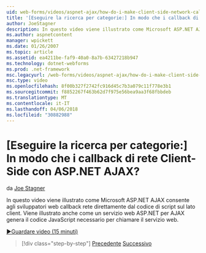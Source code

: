 ```yaml
---
uid: web-forms/videos/aspnet-ajax/how-do-i-make-client-side-network-callbacks-with-aspnet-ajax
title: '[Eseguire la ricerca per categorie:] In modo che i callback di rete Client-Side con ASP.NET AJAX? | Microsoft Docs'
author: JoeStagner
description: In questo video viene illustrato come Microsoft ASP.NET AJAX consente agli sviluppatori web callback rete direttamente dal codice di script sul lato client. È anche vedere come ASP.NET...
ms.author: aspnetcontent
manager: wpickett
ms.date: 01/26/2007
ms.topic: article
ms.assetid: ea4211be-faf9-40a0-8a7b-63427218b947
ms.technology: dotnet-webforms
ms.prod: .net-framework
msc.legacyurl: /web-forms/videos/aspnet-ajax/how-do-i-make-client-side-network-callbacks-with-aspnet-ajax
msc.type: video
ms.openlocfilehash: 8f00b327f2742fc916d45c7b3a079c11f778e3b1
ms.sourcegitcommit: f8852267f463b62d7f975e56bea9aa3f68fbbdeb
ms.translationtype: MT
ms.contentlocale: it-IT
ms.lasthandoff: 04/06/2018
ms.locfileid: "30882988"
---
```

<a name="how-do-i-make-client-side-network-callbacks-with-aspnet-ajax"></a>[Eseguire la ricerca per categorie:] In modo che i callback di rete Client-Side con ASP.NET AJAX?
====================
da [Joe Stagner](https://github.com/JoeStagner)

In questo video viene illustrato come Microsoft ASP.NET AJAX consente agli sviluppatori web callback rete direttamente dal codice di script sul lato client. Viene illustrato anche come un servizio web ASP.NET per AJAX genera il codice JavaScript necessario per chiamare il servizio web.

[&#9654;Guardare video (15 minuti)](https://channel9.msdn.com/Blogs/ASP-NET-Site-Videos/how-do-i-make-client-side-network-callbacks-with-aspnet-ajax)

> [!div class="step-by-step"]
> [Precedente](how-do-i-implement-dynamic-partial-page-updates-with-aspnet-ajax.md)
> [Successivo](how-do-i-add-aspnet-ajax-features-to-an-existing-web-application.md)
